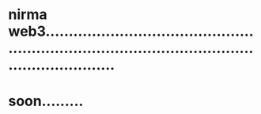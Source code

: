 # nirma web3.........................................................................................................................
# soon.........
